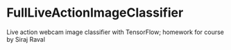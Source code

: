 # FullLiveActionImageClassifier
Live action webcam image classifier with TensorFlow; homework for course by Siraj Raval
